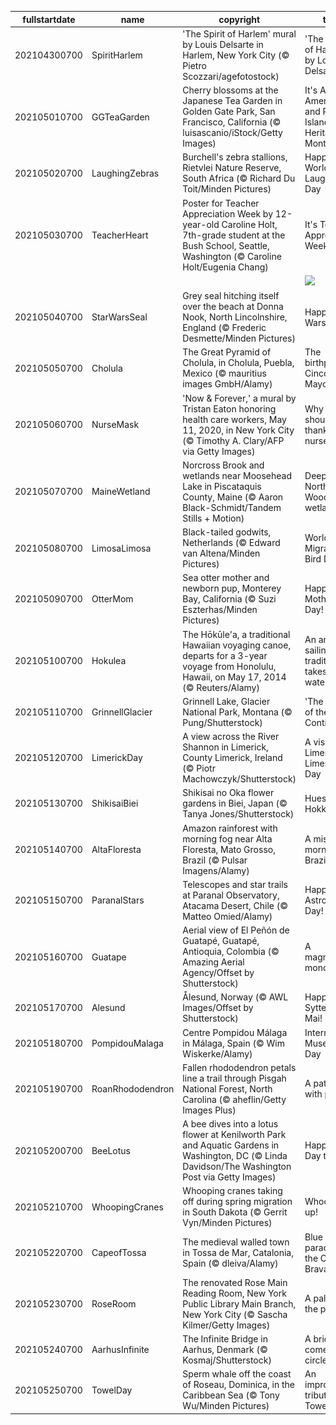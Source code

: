 |fullstartdate|name|copyright|title|image|
|--|--|--|--|--|
202104300700|SpiritHarlem|'The Spirit of Harlem' mural by Louis Delsarte in Harlem, New York City (© Pietro Scozzari/agefotostock)|'The Spirit of Harlem' by Louis Delsarte|![](/en-US/2021/05/202104300700SpiritHarlem.jpg)|
202105010700|GGTeaGarden|Cherry blossoms at the Japanese Tea Garden in Golden Gate Park, San Francisco, California (© luisascanio/iStock/Getty Images)|It's Asian American and Pacific Islander Heritage Month|![](/en-US/2021/05/202105010700GGTeaGarden.jpg)|
202105020700|LaughingZebras|Burchell's zebra stallions, Rietvlei Nature Reserve, South Africa (© Richard Du Toit/Minden Pictures)|Happy World Laughter Day|![](/en-US/2021/05/202105020700LaughingZebras.jpg)|
202105030700|TeacherHeart|Poster for Teacher Appreciation Week by 12-year-old Caroline Holt, 7th-grade student at the Bush School, Seattle, Washington (© Caroline Holt/Eugenia Chang)|It's Teacher Appreciation Week|![](/en-US/2021/05/202105030700TeacherHeart.jpg)|
||||![](/en-US/2021/05/.jpg)|
202105040700|StarWarsSeal|Grey seal hitching itself over the beach at Donna Nook, North Lincolnshire, England (© Frederic Desmette/Minden Pictures)|Happy Star Wars Day!|![](/en-US/2021/05/202105040700StarWarsSeal.jpg)|
202105050700|Cholula|The Great Pyramid of Cholula, in Cholula, Puebla, Mexico (© mauritius images GmbH/Alamy)|The birthplace of Cinco de Mayo|![](/en-US/2021/05/202105050700Cholula.jpg)|
202105060700|NurseMask|'Now & Forever,' a mural by Tristan Eaton honoring health care workers, May 11, 2020, in New York City (© Timothy A. Clary/AFP via Getty Images)|Why you should thank a nurse today|![](/en-US/2021/05/202105060700NurseMask.jpg)|
202105070700|MaineWetland|Norcross Brook and wetlands near Moosehead Lake in Piscataquis County, Maine (© Aaron Black-Schmidt/Tandem Stills + Motion)|Deep in the North Woods wetlands|![](/en-US/2021/05/202105070700MaineWetland.jpg)|
202105080700|LimosaLimosa|Black-tailed godwits, Netherlands (© Edward van Altena/Minden Pictures)|World Migratory Bird Day|![](/en-US/2021/05/202105080700LimosaLimosa.jpg)|
202105090700|OtterMom|Sea otter mother and newborn pup, Monterey Bay, California (© Suzi Eszterhas/Minden Pictures)|Happy Mother's Day!|![](/en-US/2021/05/202105090700OtterMom.jpg)|
202105100700|Hokulea|The Hōkūle'a, a traditional Hawaiian voyaging canoe, departs for a 3-year voyage from Honolulu, Hawaii, on May 17, 2014 (© Reuters/Alamy)|An ancient sailing tradition takes to the water|![](/en-US/2021/05/202105100700Hokulea.jpg)|
202105110700|GrinnellGlacier|Grinnell Lake, Glacier National Park, Montana (© Pung/Shutterstock)|'The Crown of the Continent'|![](/en-US/2021/05/202105110700GrinnellGlacier.jpg)|
202105120700|LimerickDay|A view across the River Shannon in Limerick, County Limerick, Ireland (© Piotr Machowczyk/Shutterstock)|A visit to Limerick on Limerick Day|![](/en-US/2021/05/202105120700LimerickDay.jpg)|
202105130700|ShikisaiBiei|Shikisai no Oka flower gardens in Biei, Japan (© Tanya Jones/Shutterstock)|Hues of Hokkaido|![](/en-US/2021/05/202105130700ShikisaiBiei.jpg)|
202105140700|AltaFloresta|Amazon rainforest with morning fog near Alta Floresta, Mato Grosso, Brazil (© Pulsar Imagens/Alamy)|A misty morning in Brazil|![](/en-US/2021/05/202105140700AltaFloresta.jpg)|
202105150700|ParanalStars|Telescopes and star trails at Paranal Observatory, Atacama Desert, Chile (© Matteo Omied/Alamy)|Happy Astronomy Day!|![](/en-US/2021/05/202105150700ParanalStars.jpg)|
202105160700|Guatape|Aerial view of El Peñón de Guatapé, Guatapé, Antioquia, Colombia (© Amazing Aerial Agency/Offset by Shutterstock)|A magnificent monolith|![](/en-US/2021/05/202105160700Guatape.jpg)|
202105170700|Alesund|Ålesund, Norway (© AWL Images/Offset by Shutterstock)|Happy Syttende Mai!|![](/en-US/2021/05/202105170700Alesund.jpg)|
202105180700|PompidouMalaga|Centre Pompidou Málaga in Málaga, Spain (© Wim Wiskerke/Alamy)|International Museum Day|![](/en-US/2021/05/202105180700PompidouMalaga.jpg)|
202105190700|RoanRhododendron|Fallen rhododendron petals line a trail through Pisgah National Forest, North Carolina (© aheflin/Getty Images Plus)|A path lain with petals|![](/en-US/2021/05/202105190700RoanRhododendron.jpg)|
202105200700|BeeLotus|A bee dives into a lotus flower at Kenilworth Park and Aquatic Gardens in Washington, DC (© Linda Davidson/The Washington Post via Getty Images)|Happy Bee Day to you|![](/en-US/2021/05/202105200700BeeLotus.jpg)|
202105210700|WhoopingCranes|Whooping cranes taking off during spring migration in South Dakota (© Gerrit Vyn/Minden Pictures)|Whoopin' it up!|![](/en-US/2021/05/202105210700WhoopingCranes.jpg)|
202105220700|CapeofTossa|The medieval walled town in Tossa de Mar, Catalonia, Spain (© dleiva/Alamy)|Blue paradise on the Costa Brava|![](/en-US/2021/05/202105220700CapeofTossa.jpg)|
202105230700|RoseRoom|The renovated Rose Main Reading Room, New York Public Library Main Branch, New York City (© Sascha Kilmer/Getty Images)|A palace for the public|![](/en-US/2021/05/202105230700RoseRoom.jpg)|
202105240700|AarhusInfinite|The Infinite Bridge in Aarhus, Denmark (© Kosmaj/Shutterstock)|A bridge comes full circle|![](/en-US/2021/05/202105240700AarhusInfinite.jpg)|
202105250700|TowelDay|Sperm whale off the coast of Roseau, Dominica, in the Caribbean Sea (© Tony Wu/Minden Pictures)|An improbable tribute for Towel Day|![](/en-US/2021/05/202105250700TowelDay.jpg)|
